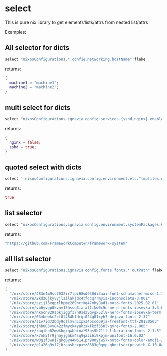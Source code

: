 # select

This is pure nix library to get elements/lists/attrs from nested list/attrs

Examples:

## All selector for dicts

```nix
select "nixosConfigurations.*.config.networking.hostName" flake
```

returns:
```nix
{
  machine1 = "machine1";
  machine2 = "machine2";
}
```


## multi select for dicts

```nix
select "nixosConfigurations.ignavia.config.services.{sshd,nginx}.enable" flake
```

returns:
```nix
{
  nginx = false;
  sshd = true;
}
```

## quoted select with dicts

```nix
select ''nixosConfigurations.ignavia.config.environment.etc."tmpfiles.d".enable'' flake
```

returns:
```nix
true
```

## list selector

```nix
select "nixosConfigurations.ignavia.config.environment.systemPackages.0.meta.homepage" flake
```

returns:
```nix
"https://github.com/FrameworkComputer/framework-system"
```

## all list selector

```nix
select "nixosConfigurations.ignavia.config.fonts.fonts.*.outPath" flake
```

returns:
```nix
[
  "/nix/store/483n4m9sc7032ir7lpi68wd950di3aai-font-schumacher-misc-1.1.3"
  "/nix/store/2kdz6jkyvyjlzilakjdc4kfdcq7rmyiz-inconsolata-3.001"
  "/nix/store/szij13xqprlhpmz269ncrhq47mhy8ad1-noto-fonts-2025.02.01"
  "/nix/store/vb6yvgp0kvnv15hssq5iarxl1ikw0c5n-nerd-fonts-iosevka-3.3.0+29.0.4"
  "/nix/store/nkncn829spkjiggf37n9zdzyqvgx52l8-nerd-fonts-iosevka-term-3.3.0+29.0.4"
  "/nix/store/63mbnwkc2cf0l484hfdrgc024g81xyh7-dejavu-fonts-2.37"
  "/nix/store/s1v7id72bdy9qllmvncxp534bscd69jz-freefont-ttf-20120503"
  "/nix/store/jhb803vy842zfmyck4yah2skfkzf55nl-gyre-fonts-2.005"
  "/nix/store/raqihn82mwkhgxqwbbina293ps9b71ll-liberation-fonts-2.1.5"
  "/nix/store/k7nk5fr9jhayjgakm4sq9qa3i6i9kpjm-unifont-16.0.02"
  "/nix/store/w0g1f3w8j7gkg6y44w514ipr900yjw57-noto-fonts-color-emoji-2.047"
  "/nix/store/g1a26g9yf7jbzaashcxpxyz8383g0gvp-ghostscript-with-X-10.04.0-fonts"
]
```

